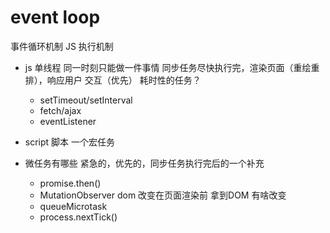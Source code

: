 # event loop
事件循环机制 JS 执行机制

- js 单线程
    同一时刻只能做一件事情
    同步任务尽快执行完，渲染页面（重绘重排），响应用户
    交互（优先）
    耗时性的任务？
    - setTimeout/setInterval
    - fetch/ajax
    - eventListener
- script 脚本
    一个宏任务

- 微任务有哪些
    紧急的，优先的，同步任务执行完后的一个补充
    - promise.then()
    - MutationObserver
        dom 改变在页面渲染前 拿到DOM 有啥改变 
    - queueMicrotask
    - process.nextTick()